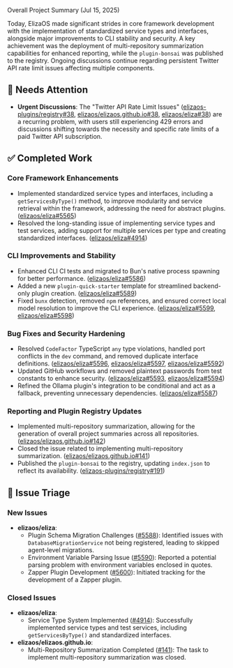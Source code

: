 Overall Project Summary (Jul 15, 2025)

Today, ElizaOS made significant strides in core framework development with the implementation of standardized service types and interfaces, alongside major improvements to CLI stability and security. A key achievement was the deployment of multi-repository summarization capabilities for enhanced reporting, while the `plugin-bonsai` was published to the registry. Ongoing discussions continue regarding persistent Twitter API rate limit issues affecting multiple components.

## 🚨 Needs Attention 
- **Urgent Discussions**: The "Twitter API Rate Limit Issues" ([elizaos-plugins/registry#38](https://github.com/elizaos-plugins/registry/issues/38), [elizaos/elizaos.github.io#38](https://github.com/elizaos/elizaos.github.io/issues/38), [elizaos/eliza#38](https://github.com/elizaos/eliza/issues/38)) are a recurring problem, with users still experiencing 429 errors and discussions shifting towards the necessity and specific rate limits of a paid Twitter API subscription.

## ✅ Completed Work
### Core Framework Enhancements
- Implemented standardized service types and interfaces, including a `getServicesByType()` method, to improve modularity and service retrieval within the framework, addressing the need for abstract plugins. ([elizaos/eliza#5565](https://github.com/elizaos/eliza/pull/5565))
- Resolved the long-standing issue of implementing service types and test services, adding support for multiple services per type and creating standardized interfaces. ([elizaos/eliza#4914](https://github.com/elizaos/eliza/issues/4914))

### CLI Improvements and Stability
- Enhanced CLI CI tests and migrated to Bun's native process spawning for better performance. ([elizaos/eliza#5586](https://github.com/elizaos/eliza/pull/5586))
- Added a new `plugin-quick-starter` template for streamlined backend-only plugin creation. ([elizaos/eliza#5589](https://github.com/elizaos/eliza/pull/5589))
- Fixed `bunx` detection, removed `npm` references, and ensured correct local model resolution to improve the CLI experience. ([elizaos/eliza#5599](https://github.com/elizaos/eliza/pull/5599), [elizaos/eliza#5598](https://github.com/elizaos/eliza/pull/5598))

### Bug Fixes and Security Hardening
- Resolved `CodeFactor` TypeScript `any` type violations, handled port conflicts in the `dev` command, and removed duplicate interface definitions. ([elizaos/eliza#5596](https://github.com/elizaos/eliza/pull/5596), [elizaos/eliza#5597](https://github.com/elizaos/eliza/pull/5597), [elizaos/eliza#5592](https://github.com/elizaos/eliza/pull/5592))
- Updated GitHub workflows and removed plaintext passwords from test constants to enhance security. ([elizaos/eliza#5593](https://github.com/elizaos/eliza/pull/5593), [elizaos/eliza#5594](https://github.com/elizaos/eliza/pull/5594))
- Refined the Ollama plugin's integration to be conditional and act as a fallback, preventing unnecessary dependencies. ([elizaos/eliza#5587](https://github.com/elizaos/eliza/pull/5587))

### Reporting and Plugin Registry Updates
- Implemented multi-repository summarization, allowing for the generation of overall project summaries across all repositories. ([elizaos/elizaos.github.io#142](https://github.com/elizaos/elizaos.github.io/pull/142))
- Closed the issue related to implementing multi-repository summarization. ([elizaos/elizaos.github.io#141](https://github.com/elizaos/elizaos.github.io/issues/141))
- Published the `plugin-bonsai` to the registry, updating `index.json` to reflect its availability. ([elizaos-plugins/registry#191](https://github.com/elizaos-plugins/registry/pull/191))

## 🐞 Issue Triage
### New Issues
- **elizaos/eliza**:
    - Plugin Schema Migration Challenges ([#5588](https://github.com/elizaos/eliza/issues/5588)): Identified issues with `DatabaseMigrationService` not being registered, leading to skipped agent-level migrations.
    - Environment Variable Parsing Issue ([#5590](https://github.com/elizaos/eliza/issues/5590)): Reported a potential parsing problem with environment variables enclosed in quotes.
    - Zapper Plugin Development ([#5600](https://github.com/elizaos/eliza/issues/5600)): Initiated tracking for the development of a Zapper plugin.

### Closed Issues
- **elizaos/eliza**:
    - Service Type System Implemented ([#4914](https://github.com/elizaos/eliza/issues/4914)): Successfully implemented service types and test services, including `getServicesByType()` and standardized interfaces.
- **elizaos/elizaos.github.io**:
    - Multi-Repository Summarization Completed ([#141](https://github.com/elizaos/elizaos.github.io/issues/141)): The task to implement multi-repository summarization was closed.